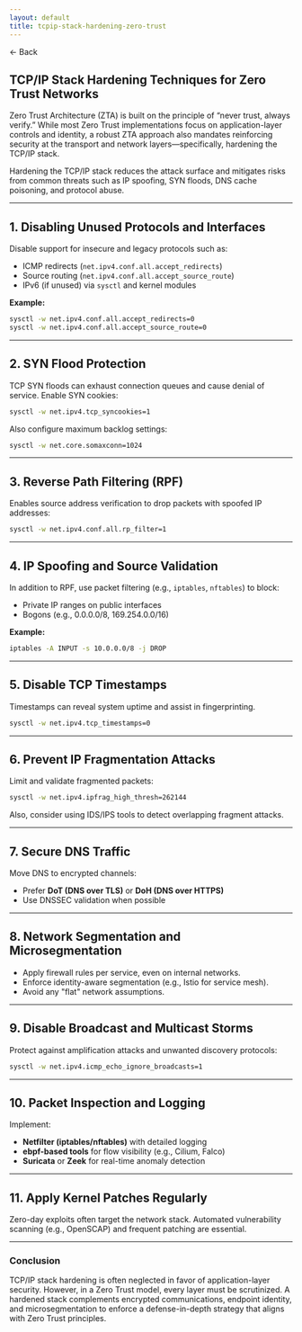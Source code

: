 ```yaml
---
layout: default
title: tcpip-stack-hardening-zero-trust
---
```


<a href="https://anish7610.github.io/technical-writeups" style="text-decoration: none;">← Back</a>


## TCP/IP Stack Hardening Techniques for Zero Trust Networks

Zero Trust Architecture (ZTA) is built on the principle of “never trust, always verify.” While most Zero Trust implementations focus on application-layer controls and identity, a robust ZTA approach also mandates reinforcing security at the transport and network layers—specifically, hardening the TCP/IP stack.

Hardening the TCP/IP stack reduces the attack surface and mitigates risks from common threats such as IP spoofing, SYN floods, DNS cache poisoning, and protocol abuse.

---

## 1. **Disabling Unused Protocols and Interfaces**

Disable support for insecure and legacy protocols such as:

* ICMP redirects (`net.ipv4.conf.all.accept_redirects`)
* Source routing (`net.ipv4.conf.all.accept_source_route`)
* IPv6 (if unused) via `sysctl` and kernel modules

**Example:**

```bash
sysctl -w net.ipv4.conf.all.accept_redirects=0
sysctl -w net.ipv4.conf.all.accept_source_route=0
```

---

## 2. **SYN Flood Protection**

TCP SYN floods can exhaust connection queues and cause denial of service. Enable SYN cookies:

```bash
sysctl -w net.ipv4.tcp_syncookies=1
```

Also configure maximum backlog settings:

```bash
sysctl -w net.core.somaxconn=1024
```

---

## 3. **Reverse Path Filtering (RPF)**

Enables source address verification to drop packets with spoofed IP addresses:

```bash
sysctl -w net.ipv4.conf.all.rp_filter=1
```

---

## 4. **IP Spoofing and Source Validation**

In addition to RPF, use packet filtering (e.g., `iptables`, `nftables`) to block:

* Private IP ranges on public interfaces
* Bogons (e.g., 0.0.0.0/8, 169.254.0.0/16)

**Example:**

```bash
iptables -A INPUT -s 10.0.0.0/8 -j DROP
```

---

## 5. **Disable TCP Timestamps**

Timestamps can reveal system uptime and assist in fingerprinting.

```bash
sysctl -w net.ipv4.tcp_timestamps=0
```

---

## 6. **Prevent IP Fragmentation Attacks**

Limit and validate fragmented packets:

```bash
sysctl -w net.ipv4.ipfrag_high_thresh=262144
```

Also, consider using IDS/IPS tools to detect overlapping fragment attacks.

---

## 7. **Secure DNS Traffic**

Move DNS to encrypted channels:

* Prefer **DoT (DNS over TLS)** or **DoH (DNS over HTTPS)**
* Use DNSSEC validation when possible

---

## 8. **Network Segmentation and Microsegmentation**

* Apply firewall rules per service, even on internal networks.
* Enforce identity-aware segmentation (e.g., Istio for service mesh).
* Avoid any "flat" network assumptions.

---

## 9. **Disable Broadcast and Multicast Storms**

Protect against amplification attacks and unwanted discovery protocols:

```bash
sysctl -w net.ipv4.icmp_echo_ignore_broadcasts=1
```

---

## 10. **Packet Inspection and Logging**

Implement:

* **Netfilter (iptables/nftables)** with detailed logging
* **ebpf-based tools** for flow visibility (e.g., Cilium, Falco)
* **Suricata** or **Zeek** for real-time anomaly detection

---

## 11. **Apply Kernel Patches Regularly**

Zero-day exploits often target the network stack. Automated vulnerability scanning (e.g., OpenSCAP) and frequent patching are essential.

---

### Conclusion

TCP/IP stack hardening is often neglected in favor of application-layer security. However, in a Zero Trust model, every layer must be scrutinized. A hardened stack complements encrypted communications, endpoint identity, and microsegmentation to enforce a defense-in-depth strategy that aligns with Zero Trust principles.
